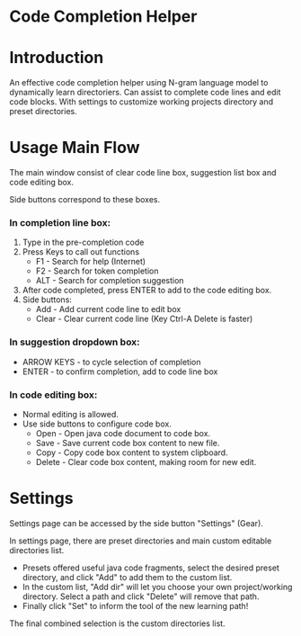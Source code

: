 # Code Completion Helper

# Introduction

An effective code completion helper using N-gram language model to dynamically learn directoriers. Can assist to complete code lines and edit code blocks. With settings to customize working projects directory and preset directories.

# Usage Main Flow

The main window consist of clear code line box, suggestion list box and code editing box.

Side buttons correspond to these boxes.

### In completion line box:

1. Type in the pre-completion code 
2. Press Keys to call out functions
    - F1 - Search for help (Internet)
    - F2 - Search for token completion
    - ALT - Search for completion suggestion
3. After code completed, press ENTER to add to the code editing box.
4. Side buttons:
    - Add - Add current code line to edit box
    - Clear - Clear current code line (Key Ctrl-A Delete is faster)

### In suggestion dropdown box:

- ARROW KEYS - to cycle selection of completion
- ENTER - to confirm completion, add to code line box

### In code editing box:

- Normal editing is allowed.
- Use side buttons to configure code box.
    - Open - Open java code document to code box.
    - Save - Save current code box content to new file.
    - Copy - Copy code box content to system clipboard.
    - Delete - Clear code box content, making room for new edit.

# Settings

Settings page can be accessed by the side button "Settings" (Gear).

In settings page, there are preset directories and main custom editable directories list.

- Presets offered useful java code fragments, select the desired preset directory, and click "Add" to add them to the custom list.
- In the custom list, "Add dir" will let you choose your own project/working directory. Select a path and click "Delete" will remove that path.
- Finally click "Set" to inform the tool of the new learning path!

The final combined selection is the custom directories list.